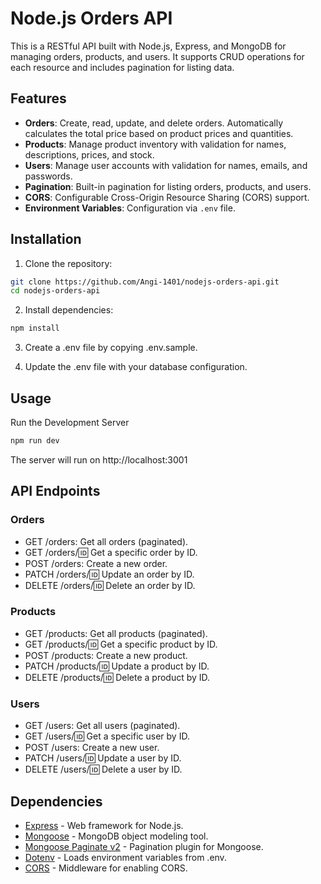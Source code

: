 # Node.js Orders API

This is a RESTful API built with Node.js, Express, and MongoDB for managing orders, products, and users. It supports CRUD operations for each resource and includes pagination for listing data.

## Features

- **Orders**: Create, read, update, and delete orders. Automatically calculates the total price based on product prices and quantities.
- **Products**: Manage product inventory with validation for names, descriptions, prices, and stock.
- **Users**: Manage user accounts with validation for names, emails, and passwords.
- **Pagination**: Built-in pagination for listing orders, products, and users.
- **CORS**: Configurable Cross-Origin Resource Sharing (CORS) support.
- **Environment Variables**: Configuration via `.env` file.

## Installation

1. Clone the repository:
```bash
git clone https://github.com/Angi-1401/nodejs-orders-api.git
cd nodejs-orders-api
```

2. Install dependencies:
```bash
npm install
```

3. Create a .env file by copying .env.sample.

4. Update the .env file with your database configuration.

## Usage

Run the Development Server
```bash
npm run dev
```
The server will run on http://localhost:3001

## API Endpoints

### Orders

- GET /orders: Get all orders (paginated).
- GET /orders/:id: Get a specific order by ID.
- POST /orders: Create a new order.
- PATCH /orders/:id: Update an order by ID.
- DELETE /orders/:id: Delete an order by ID.

### Products

- GET /products: Get all products (paginated).
- GET /products/:id: Get a specific product by ID.
- POST /products: Create a new product.
- PATCH /products/:id: Update a product by ID.
- DELETE /products/:id: Delete a product by ID.

### Users

- GET /users: Get all users (paginated).
- GET /users/:id: Get a specific user by ID.
- POST /users: Create a new user.
- PATCH /users/:id: Update a user by ID.
- DELETE /users/:id: Delete a user by ID.

## Dependencies

- [Express](https://expressjs.com/) - Web framework for Node.js.
- [Mongoose](https://mongoosejs.com/) - MongoDB object modeling tool.
- [Mongoose Paginate v2](https://www.npmjs.com/package/mongoose-paginate-v2) - Pagination plugin for Mongoose.
- [Dotenv](https://www.npmjs.com/package/dotenv) - Loads environment variables from .env.
- [CORS](https://www.npmjs.com/package/cors) - Middleware for enabling CORS.